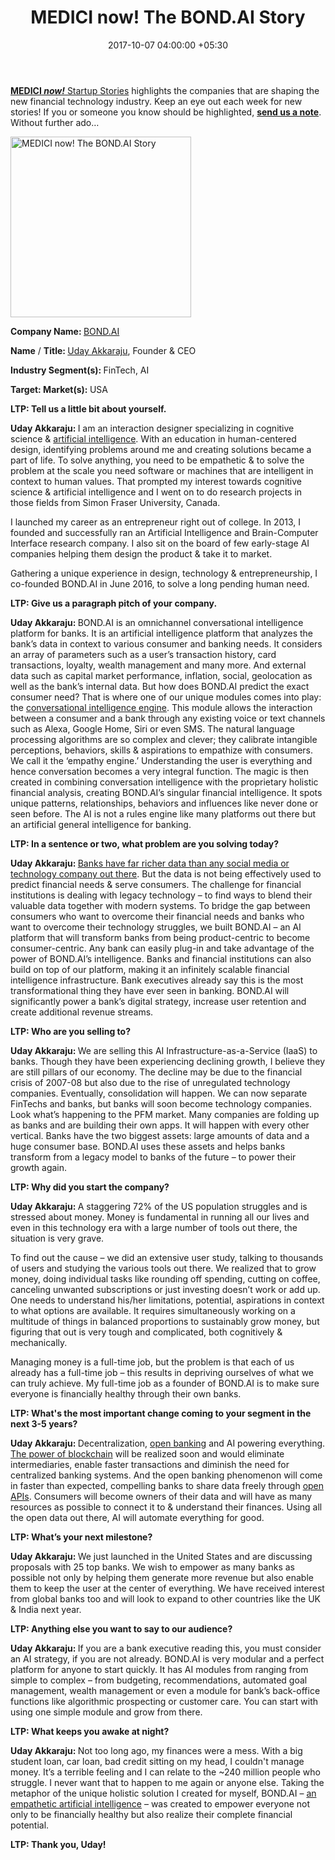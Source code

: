 ﻿---
title: MEDICI now! The BOND.AI Story
date: 2017-10-07 04:00:00 +05:30
tags:
- Asia
- BOND.AI
- Europe
- insights
- US
Image: "/uploads/interview.jpg"
Person: Patrick Rivenbark
category:
- Enabling Technologies
- Artificial Intelligence
- Fintech
- Insights
Markets:
- Asia
- BOND.AI
- Europe
- insights
- US
type: post
status: publish
layout: post
---

<p><a href="https://letstalkpayments.com/?s=medici+now"><b>MEDICI</b><b><i> now!</i></b> Startup Stories</a> highlights the companies that are shaping the new financial technology industry. Keep an eye out each week for new stories! If you or someone you know should be highlighted, <a href="mailto:elena@letstalkpayments.com"><b>send us a note</b></a>. Without further ado…</p>
<p><img class="aligncenter wp-image-28079" src="https://s3-us-west-2.amazonaws.com/go-medici/uploads/2017/10/bond.png" alt="MEDICI now! The BOND.AI Story" width="289" height="289" /></p>
<p><b>Company Name: </b><a href="http://bond.ai/">BOND.AI</a></p>
<p><b>Name</b> / <b>Title: </b><a href="https://www.linkedin.com/in/udayakkaraju/">Uday Akkaraju</a>, Founder &amp; CEO</p>
<p><b>Industry Segment(s): </b>FinTech, AI</p>
<p><b>Target: Market(s): </b>USA</p>
<p><b>LTP: Tell us a little bit about yourself. </b></p>
<p><b>Uday Akkaraju: </b>I am an interaction designer specializing in cognitive science &amp; <a href="https://letstalkpayments.com/ai-most-defining-technology-banking-industry/">artificial intelligence</a>. With an education in human-centered design, identifying problems around me and creating solutions became a part of life. To solve anything, you need to be empathetic &amp; to solve the problem at the scale you need software or machines that are intelligent in context to human values. That prompted my interest towards cognitive science &amp; artificial intelligence and I went on to do research projects in those fields from Simon Fraser University, Canada. </p>
<p>I launched my career as an entrepreneur right out of college. In 2013, I founded and successfully ran an Artificial Intelligence and Brain-Computer Interface research company. I also sit on the board of few early-stage AI companies helping them design the product &amp; take it to market. </p>
<p>Gathering a unique experience in design, technology &amp; entrepreneurship, I co-founded BOND.AI in June 2016, to solve a long pending human need.</p>
<p><b>LTP: Give us a paragraph pitch of your company.</b></p>
<p><b>Uday Akkaraju: </b>BOND.AI is an omnichannel conversational intelligence platform for banks. It is an artificial intelligence platform that analyzes the bank’s data in context to various consumer and banking needs. It considers an array of parameters such as a user’s transaction history, card transactions, loyalty, wealth management and many more. And external data such as capital market performance, inflation, social, geolocation as well as the bank’s internal data. But how does BOND.AI predict the exact consumer need? That is where one of our unique modules comes into play: the <a href="https://letstalkpayments.com/conversational-systems-will-enable-businesses-of-the-future-to-be-invisibly-present-through-time-and-space/">conversational intelligence engine</a>. This module allows the interaction between a consumer and a bank through any existing voice or text channels such as Alexa, Google Home, Siri or even SMS. The natural language processing algorithms are so complex and clever; they calibrate intangible perceptions, behaviors, skills &amp; aspirations to empathize with consumers. We call it the ‘empathy engine.’ Understanding the user is everything and hence conversation becomes a very integral function. The magic is then created in combining conversation intelligence with the proprietary holistic financial analysis, creating BOND.AI’s singular financial intelligence. It spots unique patterns, relationships, behaviors and influences like never done or seen before. The AI is not a rules engine like many platforms out there but an artificial general intelligence for banking. </p>
<p><b>LTP: In a sentence or two, what problem are you solving today? </b></p>
<p><b>Uday Akkaraju: </b><a href="https://letstalkpayments.com/aces-up-banks-sleeves/">Banks have far richer data than any social media or technology company out there</a>. But the data is not being effectively used to predict financial needs &amp; serve consumers. The challenge for financial institutions is dealing with legacy technology – to find ways to blend their valuable data together with modern systems. To bridge the gap between consumers who want to overcome their financial needs and banks who want to overcome their technology struggles, we built BOND.AI – an AI platform that will transform banks from being product-centric to become consumer-centric. Any bank can easily plug-in and take advantage of the power of BOND.AI’s intelligence. Banks and financial institutions can also build on top of our platform, making it an infinitely scalable financial intelligence infrastructure. Bank executives already say this is the most transformational thing they have ever seen in banking. BOND.AI will significantly power a bank’s digital strategy, increase user retention and create additional revenue streams.</p>
<p><b>LTP: Who are you selling to?</b></p>
<p><b>Uday Akkaraju: </b>We are selling this AI Infrastructure-as-a-Service (IaaS) to banks. Though they have been experiencing declining growth, I believe they are still pillars of our economy. The decline may be due to the financial crisis of 2007-08 but also due to the rise of unregulated technology companies. Eventually, consolidation will happen. We can now separate FinTechs and banks, but banks will soon become technology companies. Look what’s happening to the PFM market. Many companies are folding up as banks and are building their own apps. It will happen with every other vertical. Banks have the two biggest assets: large amounts of data and a huge consumer base. BOND.AI uses these assets and helps banks transform from a legacy model to banks of the future – to power their growth again.</p>
<p><b>LTP: Why did you start the company? </b></p>
<p><b>Uday Akkaraju: </b>A staggering 72% of the US population struggles and is stressed about money. Money is fundamental in running all our lives and even in this technology era with a large number of tools out there, the situation is very grave. </p>
<p>To find out the cause – we did an extensive user study, talking to thousands of users and studying the various tools out there. We realized that to grow money, doing individual tasks like rounding off spending, cutting on coffee, canceling unwanted subscriptions or just investing doesn’t work or add up. One needs to understand his/her limitations, potential, aspirations in context to what options are available. It requires simultaneously working on a multitude of things in balanced proportions to sustainably grow money, but figuring that out is very tough and complicated, both cognitively &amp; mechanically. </p>
<p>Managing money is a full-time job, but the problem is that each of us already has a full-time job – this results in depriving ourselves of what we can truly achieve. My full-time job as a founder of BOND.AI is to make sure everyone is financially healthy through their own banks.</p>
<p><b>LTP: What's the most important change coming to your segment in the next 3-5 years?</b></p>
<p><b>Uday Akkaraju: </b>Decentralization, <a href="https://letstalkpayments.com/open-banking-towards-open-everything/">open banking</a> and AI powering everything. <a href="https://letstalkpayments.com/interview-with-hamse-warfa-cofounder-banqu/">The power of blockchain</a> will be realized soon and would eliminate intermediaries, enable faster transactions and diminish the need for centralized banking systems. And the open banking phenomenon will come in faster than expected, compelling banks to share data freely through <a href="https://letstalkpayments.com/how-open-apis-are-reshaping-the-future-of-payments/">open APIs</a>. Consumers will become owners of their data and will have as many resources as possible to connect it to &amp; understand their finances. Using all the open data out there, AI will automate everything for good. </p>
<p><b>LTP: What’s your next milestone?</b></p>
<p><b>Uday Akkaraju: </b>We just launched in the United States and are discussing proposals with 25 top banks. We wish to empower as many banks as possible not only by helping them generate more revenue but also enable them to keep the user at the center of everything. We have received interest from global banks too and will look to expand to other countries like the UK &amp; India next year. </p>
<p><b>LTP: Anything else you want to say to our audience?</b></p>
<p><b>Uday Akkaraju: </b>If you are a bank executive reading this, you must consider an AI strategy, if you are not already. BOND.AI is very modular and a perfect platform for anyone to start quickly. It has AI modules from ranging from simple to complex – from budgeting, recommendations, automated goal management, wealth management or even a module for bank’s back-office functions like algorithmic prospecting or customer care. You can start with using one simple module and grow from there.</p>
<p><b>LTP: What keeps you awake at night?</b></p>
<p><b>Uday Akkaraju: </b>Not too long ago, my finances were a mess. With a big student loan, car loan, bad credit sitting on my head, I couldn't manage money. It’s a terrible feeling and I can relate to the ~240 million people who struggle. I never want that to happen to me again or anyone else. Taking the metaphor of the unique holistic solution I created for myself, BOND.AI – <a href="https://letstalkpayments.com/why-understanding-morality-key-to-understanding-future-with-ai/">an empathetic artificial intelligence</a> – was created to empower everyone not only to be financially healthy but also realize their complete financial potential. </p>
<p><b>LTP: Thank you, Uday!</b></p>
